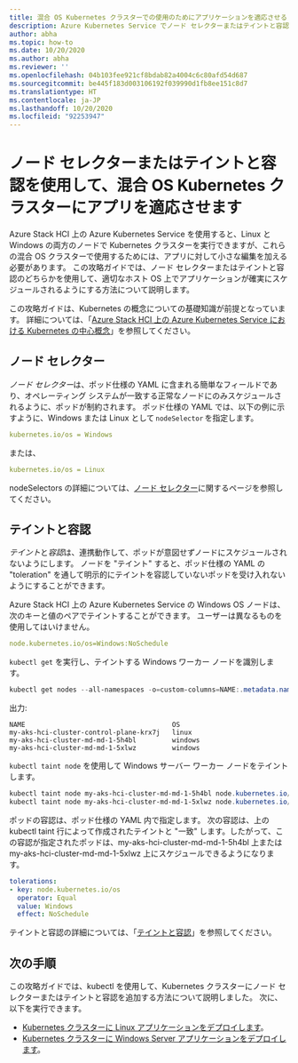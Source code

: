 ```yaml
---
title: 混合 OS Kubernetes クラスターでの使用のためにアプリケーションを適応させる
description: Azure Kubernetes Service でノード セレクターまたはテイントと容認を使用して、適切なワーカー ノード オペレーティング システムで、Azure Stack HCI で実行される混合 OS Kubernetes クラスター内のアプリケーションが確実にスケジュールされるようにする方法
author: abha
ms.topic: how-to
ms.date: 10/20/2020
ms.author: abha
ms.reviewer: ''
ms.openlocfilehash: 04b103fee921cf8bdab82a4004c6c80afd54d687
ms.sourcegitcommit: be445f183d003106192f039990d1fb8ee151c8d7
ms.translationtype: HT
ms.contentlocale: ja-JP
ms.lasthandoff: 10/20/2020
ms.locfileid: "92253947"
---
```

# <a name="adapt-apps-for-mixed-os-kubernetes-clusters-using-node-selectors-or-taints-and-tolerations"></a>ノード セレクターまたはテイントと容認を使用して、混合 OS Kubernetes クラスターにアプリを適応させます

Azure Stack HCI 上の Azure Kubernetes Service を使用すると、Linux と Windows の両方のノードで Kubernetes クラスターを実行できますが、これらの混合 OS クラスターで使用するためには、アプリに対して小さな編集を加える必要があります。 この攻略ガイドでは、ノード セレクターまたはテイントと容認のどちらかを使用して、適切なホスト OS 上でアプリケーションが確実にスケジュールされるようにする方法について説明します。

この攻略ガイドは、Kubernetes の概念についての基礎知識が前提となっています。 詳細については、「[Azure Stack HCI 上の Azure Kubernetes Service における Kubernetes の中心概念](kubernetes-concepts.md)」を参照してください。

## <a name="node-selector"></a>ノード セレクター

*ノード セレクター*は、ポッド仕様の YAML に含まれる簡単なフィールドであり、オペレーティング システムが一致する正常なノードにのみスケジュールされるように、ポッドが制約されます。 ポッド仕様の YAML では、以下の例に示すように、Windows または Linux として `nodeSelector` を指定します。 

```yaml
kubernetes.io/os = Windows
```
または、

```yaml
kubernetes.io/os = Linux
```

nodeSelectors の詳細については、[ノード セレクター](https://kubernetes.io/docs/concepts/scheduling-eviction/assign-pod-node/)に関するページを参照してください。 

## <a name="taints-and-tolerations"></a>テイントと容認

*テイント*と*容認*は、連携動作して、ポッドが意図せずノードにスケジュールされないようにします。 ノードを "テイント" すると、ポッド仕様の YAML の "toleration" を通して明示的にテイントを容認していないポッドを受け入れないようにすることができます。

Azure Stack HCI 上の Azure Kubernetes Service の Windows OS ノードは、次のキーと値のペアでテイントすることができます。 ユーザーは異なるものを使用してはいけません。

```yaml
node.kubernetes.io/os=Windows:NoSchedule
```
`kubectl get` を実行し、テイントする Windows ワーカー ノードを識別します。

```PowerShell
kubectl get nodes --all-namespaces -o=custom-columns=NAME:.metadata.name,OS:.status.nodeInfo.operatingSystem
```
出力:
```output
NAME                                     OS
my-aks-hci-cluster-control-plane-krx7j   linux
my-aks-hci-cluster-md-md-1-5h4bl         windows
my-aks-hci-cluster-md-md-1-5xlwz         windows
```

`kubectl taint node` を使用して Windows サーバー ワーカー ノードをテイントします。

```PowerShell
kubectl taint node my-aks-hci-cluster-md-md-1-5h4bl node.kubernetes.io/os=Windows:NoSchedule
kubectl taint node my-aks-hci-cluster-md-md-1-5xlwz node.kubernetes.io/os=Windows:NoSchedule
```

ポッドの容認は、ポッド仕様の YAML 内で指定します。 次の容認は、上の kubectl taint 行によって作成されたテイントと "一致" します。したがって、この容認が指定されたポッドは、my-aks-hci-cluster-md-md-1-5h4bl 上または my-aks-hci-cluster-md-md-1-5xlwz 上にスケジュールできるようになります。

```yaml
tolerations:
- key: node.kubernetes.io/os
  operator: Equal
  value: Windows
  effect: NoSchedule
```
テイントと容認の詳細については、「[テイントと容認](https://kubernetes.io/docs/concepts/scheduling-eviction/taint-and-toleration/)」を参照してください。 

## <a name="next-steps"></a>次の手順

この攻略ガイドでは、kubectl を使用して、Kubernetes クラスターにノード セレクターまたはテイントと容認を追加する方法について説明しました。 次に、以下を実行できます。
- [Kubernetes クラスターに Linux アプリケーションをデプロイします](./deploy-linux-application.md)。
- [Kubernetes クラスターに Windows Server アプリケーションをデプロイします](./deploy-windows-application.md)。
